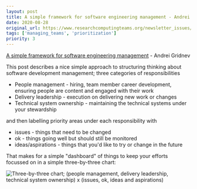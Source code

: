 ```yaml
---
layout: post
title: A simple framework for software engineering management - Andrei Gridnev
date: 2020-08-28
original_url: https://www.researchcomputingteams.org/newsletter_issues/0039
tags: ['managing_teams', 'prioritization']
priority: 3
---
```


<!-- markdownlint-disable MD033 -->
<!-- markdownlint-disable MD041 -->
<!-- markdownlint-disable MD049 -->

[A simple framework for software engineering management](https://medium.com/swlh/a-simple-framework-for-software-engineering-management-f70b216540f2) - Andrei Gridnev

This post describes a nice simple approach to structuring thinking about software development management; three categories of responsibilities

- People management - hiring, team member career development, ensuring people are content and engaged with their work
- Delivery leadership - execution on delivering new work or changes
- Technical system ownership - maintaining the technical systems under your stewardship

and then labelling priority areas under each responsibility with

- issues - things that need to be changed
- ok - things going well but should still be monitored
- ideas/aspirations - things that you'd like to try or change in the future

That makes for a simple "dashboard" of things to keep your efforts focussed on in a simple three-by-three chart:

![Three-by-three chart; (people management, delivery leadership, technical system ownership) x (issues, ok, ideas and aspirations)](https://miro.medium.com/max/1400/1*YceUObsLmwql1shdQEWSDQ.png)
